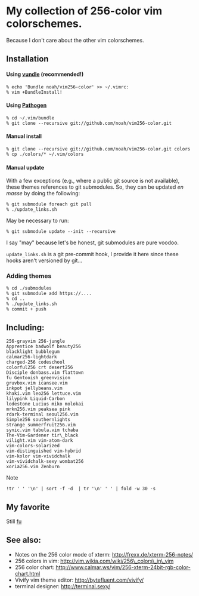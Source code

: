 # My collection of 256-color vim colorschemes.
Because I don't care about the other vim colorschemes.

## Installation

#### Using [vundle](https://github.com/gmarik/vundle/) (**recommended!**)

    % echo 'Bundle noah/vim256-color' >> ~/.vimrc:
    % vim +BundleInstall!

#### Using [Pathogen](http://www.vim.org/scripts/script.php?script_id=2332)

    % cd ~/.vim/bundle
    % git clone --recursive git://github.com/noah/vim256-color.git

#### Manual install

    % git clone --recursive git://github.com/noah/vim256-color.git colors
    % cp ./colors/* ~/.vim/colors

#### Manual update

With a few exceptions (e.g., where a public git source is not
available), these themes references to git submodules.  So, they can be
updated *en masse* by doing the following:

    % git submodule foreach git pull
    % ./update_links.sh

May be necessary to run:

    % git submodule update --init --recursive

I say "may" because let's be honest, git submodules are pure voodoo.

`update_links.sh` is a git pre-commit hook, I provide it here since
these hooks aren't versioned by git...

### Adding themes

    % cd ./submodules
    % git submodule add https://....
    % cd ..
    % ./update_links.sh
    % commit + push

## Including:

```
256-grayvim 256-jungle 
Apprentice badwolf beauty256 
blacklight bubblegum 
calmar256-lightdark 
charged-256 codeschool 
colorful256 crt desert256 
Disciple donbass.vim flattown 
fu Gentooish greenvision 
gruvbox.vim icansee.vim 
inkpot jellybeans.vim 
khaki.vim leo256 lettuce.vim 
lilypink Liquid-Carbon 
lodestone Lucius miko molokai 
mrkn256.vim peaksea pink 
rdark-terminal seoul256.vim 
Simple256 southernlights 
strange summerfruit256.vim 
synic.vim tabula.vim tchaba 
The-Vim-Gardener tir\_black 
vilight.vim vim-atom-dark 
vim-colors-solarized 
vim-distinguished vim-hybrid 
vim-kolor vim-vividchalk 
vim-vividchalk-sexy wombat256 
xoria256.vim Zenburn 
```


Note

    !tr ' ' '\n' | sort -f -d  | tr '\n' ' ' | fold -w 30 -s


## My favorite

Still [fu](https://aaron-mueller.de/blog/the-most-awesome-colorscheme-for-vim)

## See also:

* Notes on the 256 color mode of xterm: http://frexx.de/xterm-256-notes/
* 256 colors in vim: http://vim.wikia.com/wiki/256\_colors\_in\_vim
* 256 color chart: http://www.calmar.ws/vim/256-xterm-24bit-rgb-color-chart.html
* Vivify vim theme editor: http://bytefluent.com/vivify/
* terminal designer: http://terminal.sexy/
